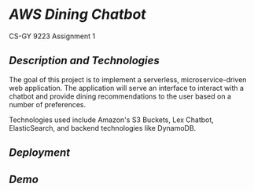 # _AWS Dining Chatbot_

CS-GY 9223 
Assignment 1

## _Description and Technologies_

The goal of this project is to implement a serverless, microservice-driven web application. The application will serve an interface to interact with a chatbot and provide dining recommendations to the user based on a number of preferences.

Technologies used include Amazon's S3 Buckets, Lex Chatbot, ElasticSearch, and backend technologies like DynamoDB. 

## _Deployment_

## _Demo_
